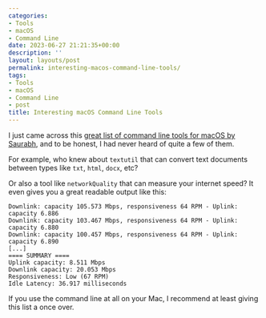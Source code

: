 ```yaml
---
categories:
- Tools
- macOS
- Command Line
date: 2023-06-27 21:21:35+00:00
description: ''
layout: layouts/post
permalink: interesting-macos-command-line-tools/
tags:
- Tools
- macOS
- Command Line
- post
title: Interesting macOS Command Line Tools
---
```


I just came across this [great list of command line tools for macOS by Saurabh](https://saurabhs.org/advanced-macos-commands), and to be honest, I had never heard of quite a few of them.

For example, who knew about `textutil` that can convert text documents between types like `txt`, `html`, `docx`, etc?

Or also a tool like `networkQuality` that can measure your internet speed? It even gives you a great readable output like this:
```
Downlink: capacity 105.573 Mbps, responsiveness 64 RPM - Uplink: capacity 6.886
Downlink: capacity 103.467 Mbps, responsiveness 64 RPM - Uplink: capacity 6.880
Downlink: capacity 100.457 Mbps, responsiveness 64 RPM - Uplink: capacity 6.890
[...]
==== SUMMARY ====
Uplink capacity: 8.511 Mbps
Downlink capacity: 20.053 Mbps
Responsiveness: Low (67 RPM)
Idle Latency: 36.917 milliseconds
```

If you use the command line at all on your Mac, I recommend at least giving this list a once over.